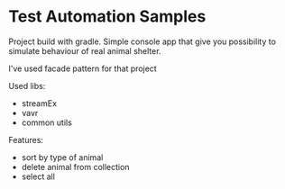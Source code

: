 # Test Automation Samples

Project build with gradle.
Simple console app that give you possibility to simulate 
behaviour of real animal shelter. 

I've used facade pattern for that project 

Used libs: 
- streamEx
- vavr
- common utils

Features:
- sort by type of animal
- delete animal from collection
- select all

